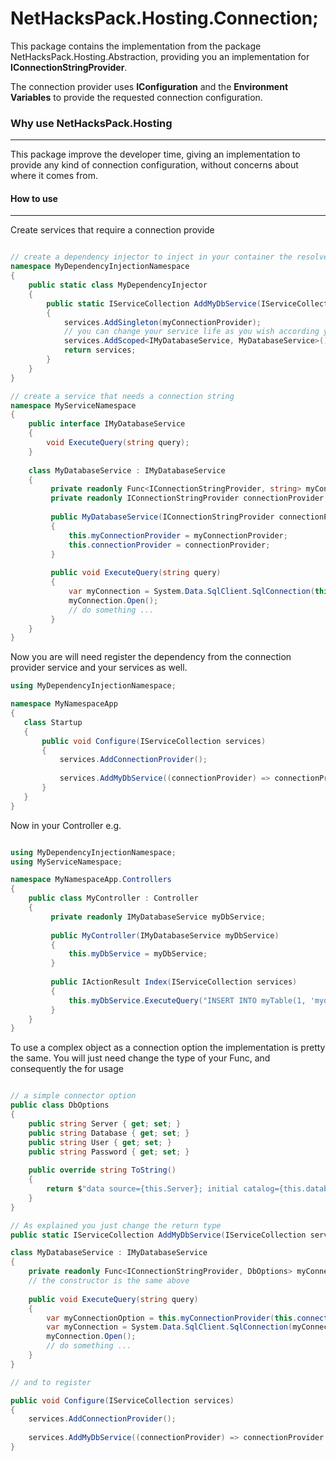 ﻿NetHacksPack.Hosting.Connection;
=====================
This package contains the implementation from the package NetHacksPack.Hosting.Abstraction, providing you an implementation for **IConnectionStringProvider**.

The connection provider uses **IConfiguration** and the **Environment Variables** to provide the requested connection configuration.

### Why use NetHacksPack.Hosting
---
This package improve the developer time, giving an implementation to provide any kind of connection configuration, without concerns about where it comes from.

#### How to use
---
Create services that require a connection provide

```c#

// create a dependency injector to inject in your container the resolver for your connection
namespace MyDependencyInjectionNamespace
{
    public static class MyDependencyInjector
    {
        public static IServiceCollection AddMyDbService(IServiceCollection services, Func<IConnectionStringProvider, string> myConnectionProvider)
        {
            services.AddSingleton(myConnectionProvider);
            // you can change your service life as you wish according your application
            services.AddScoped<IMyDatabaseService, MyDatabaseService>();
            return services;
        }
    }
}

// create a service that needs a connection string
namespace MyServiceNamespace
{
    public interface IMyDatabaseService
    {
        void ExecuteQuery(string query);
    }
    
    class MyDatabaseService : IMyDatabaseService
    {
         private readonly Func<IConnectionStringProvider, string> myConnectionProvider;
         private readonly IConnectionStringProvider connectionProvider;
         
         public MyDatabaseService(IConnectionStringProvider connectionProvider, Func<IConnectionStringProvider, string> myConnectionProvider)
         {
             this.myConnectionProvider = myConnectionProvider;
             this.connectionProvider = connectionProvider;
	     }
         
         public void ExecuteQuery(string query)
         {
             var myConnection = System.Data.SqlClient.SqlConnection(this.myConnectionProvider(this.connectionProvider));
             myConnection.Open();
             // do something ...
	     }
    }
}

```

Now you are will need register the dependency from the connection provider service and your services as well.

```c#
using MyDependencyInjectionNamespace;

namespace MyNamespaceApp
{
   class Startup
   {
       public void Configure(IServiceCollection services)
       {
           services.AddConnectionProvider();
           
           services.AddMyDbService((connectionProvider) => connectionProvider.GetConnectionString("myDbConnectionKey"));
       }
   }
}

```

Now in your Controller e.g.

```c#

using MyDependencyInjectionNamespace;
using MyServiceNamespace;

namespace MyNamespaceApp.Controllers
{
    public class MyController : Controller
    {
         private readonly IMyDatabaseService myDbService;
         
         public MyController(IMyDatabaseService myDbService)
         {
             this.myDbService = myDbService;
         }
         
         public IActionResult Index(IServiceCollection services)
         {
             this.myDbService.ExecuteQuery("INSERT INTO myTable(1, 'mydatavalue')");
         }
    }
}

```

To use a complex object as a connection option the implementation is pretty the same.
You will just need change the type of your Func, and consequently the for usage 

```c#

// a simple connector option
public class DbOptions
{
    public string Server { get; set; }
    public string Database { get; set; }
    public string User { get; set; }
    public string Password { get; set; }
    
    public override string ToString()
    {
        return $"data source={this.Server}; initial catalog={this.database}; user={this.User}; password={this.Password}";
    }
}

// As explained you just change the return type
public static IServiceCollection AddMyDbService(IServiceCollection services, Func<IConnectionStringProvider, DbOptions> myConnectionProvider);

class MyDatabaseService : IMyDatabaseService
{
    private readonly Func<IConnectionStringProvider, DbOptions> myConnectionProvider;
    // the constructor is the same above
    
    public void ExecuteQuery(string query)
    {
        var myConnectionOption = this.myConnectionProvider(this.connectionProvider)
        var myConnection = System.Data.SqlClient.SqlConnection(myConnectionOption.ToString());
        myConnection.Open();
        // do something ...
    }
}

// and to register

public void Configure(IServiceCollection services)
{
    services.AddConnectionProvider();
    
    services.AddMyDbService((connectionProvider) => connectionProvider.GetConnectorOptions<DbOptions>("myDbConnectionKey"));
}

```